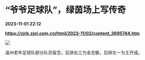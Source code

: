 # “爷爷足球队”，绿茵场上写传奇

**2023-11-01 22:12**

**https://zjrb.zjol.com.cn/html/2023-11/02/content_3695744.htm**

![](https://zjrb.zjol.com.cn/images/2023-11/02/zjrb2023110200006v02b009.jpg)

温州老年足球队部分队员留念。后排右三为金志敏，后排左一为王开成。